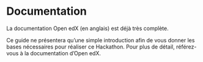 # Documentation

La documentation Open edX (en anglais) est déjà très complète.

Ce guide ne présentera qu’une simple introduction afin de vous donner les bases nécessaires pour réaliser ce Hackathon. Pour plus de détail, référez-vous à la documentation d’Open edX.